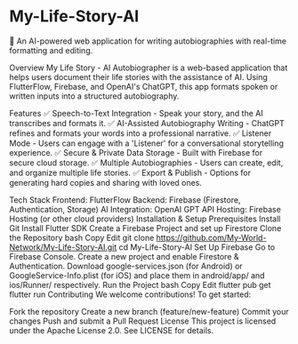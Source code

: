 # My-Life-Story-AI

🚀 An AI-powered web application for writing autobiographies with real-time formatting and editing.

Overview
My Life Story - AI Autobiographer is a web-based application that helps users document their life stories with the assistance of AI. Using FlutterFlow, Firebase, and OpenAI's ChatGPT, this app formats spoken or written inputs into a structured autobiography.

Features
✅ Speech-to-Text Integration - Speak your story, and the AI transcribes and formats it.
✅ AI-Assisted Autobiography Writing - ChatGPT refines and formats your words into a professional narrative.
✅ Listener Mode - Users can engage with a 'Listener' for a conversational storytelling experience.
✅ Secure & Private Data Storage - Built with Firebase for secure cloud storage.
✅ Multiple Autobiographies - Users can create, edit, and organize multiple life stories.
✅ Export & Publish - Options for generating hard copies and sharing with loved ones.

Tech Stack
Frontend: FlutterFlow
Backend: Firebase (Firestore, Authentication, Storage)
AI Integration: OpenAI GPT API
Hosting: Firebase Hosting (or other cloud providers)
Installation & Setup
Prerequisites
Install Git
Install Flutter SDK
Create a Firebase Project and set up Firestore
Clone the Repository
bash
Copy
Edit
git clone https://github.com/My-World-Network/My-Life-Story-AI.git
cd My-Life-Story-AI
Set Up Firebase
Go to Firebase Console.
Create a new project and enable Firestore & Authentication.
Download google-services.json (for Android) or GoogleService-Info.plist (for iOS) and place them in android/app/ and ios/Runner/ respectively.
Run the Project
bash
Copy
Edit
flutter pub get
flutter run
Contributing
We welcome contributions! To get started:

Fork the repository
Create a new branch (feature/new-feature)
Commit your changes
Push and submit a Pull Request
License
This project is licensed under the Apache License 2.0. See LICENSE for details.
